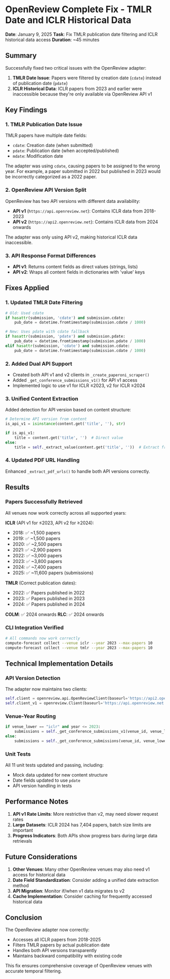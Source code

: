 # OpenReview Complete Fix - TMLR Date and ICLR Historical Data

**Date**: January 9, 2025
**Task**: Fix TMLR publication date filtering and ICLR historical data access
**Duration**: ~45 minutes

## Summary

Successfully fixed two critical issues with the OpenReview adapter:
1. **TMLR Date Issue**: Papers were filtered by creation date (`cdate`) instead of publication date (`pdate`)
2. **ICLR Historical Data**: ICLR papers from 2023 and earlier were inaccessible because they're only available via OpenReview API v1

## Key Findings

### 1. **TMLR Publication Date Issue**
TMLR papers have multiple date fields:
- `cdate`: Creation date (when submitted)
- `pdate`: Publication date (when accepted/published)
- `mdate`: Modification date

The adapter was using `cdate`, causing papers to be assigned to the wrong year. For example, a paper submitted in 2022 but published in 2023 would be incorrectly categorized as a 2022 paper.

### 2. **OpenReview API Version Split**
OpenReview has two API versions with different data availability:
- **API v1** (`https://api.openreview.net`): Contains ICLR data from 2018-2023
- **API v2** (`https://api2.openreview.net`): Contains ICLR data from 2024 onwards

The adapter was only using API v2, making historical ICLR data inaccessible.

### 3. **API Response Format Differences**
- **API v1**: Returns content fields as direct values (strings, lists)
- **API v2**: Wraps all content fields in dictionaries with 'value' keys

## Fixes Applied

### 1. **Updated TMLR Date Filtering**
```python
# Old: Used cdate
if hasattr(submission, 'cdate') and submission.cdate:
    pub_date = datetime.fromtimestamp(submission.cdate / 1000)

# New: Uses pdate with cdate fallback
if hasattr(submission, 'pdate') and submission.pdate:
    pub_date = datetime.fromtimestamp(submission.pdate / 1000)
elif hasattr(submission, 'cdate') and submission.cdate:
    pub_date = datetime.fromtimestamp(submission.cdate / 1000)
```

### 2. **Added Dual API Support**
- Created both API v1 and v2 clients in `_create_paperoni_scraper()`
- Added `_get_conference_submissions_v1()` for API v1 access
- Implemented logic to use v1 for ICLR ≤2023, v2 for ICLR ≥2024

### 3. **Unified Content Extraction**
Added detection for API version based on content structure:
```python
# Determine API version from content
is_api_v1 = isinstance(content.get('title', ''), str)

if is_api_v1:
    title = content.get('title', '')  # Direct value
else:
    title = self._extract_value(content.get('title', ''))  # Extract from dict
```

### 4. **Updated PDF URL Handling**
Enhanced `_extract_pdf_urls()` to handle both API versions correctly.

## Results

### Papers Successfully Retrieved
All venues now work correctly across all supported years:

**ICLR** (API v1 for ≤2023, API v2 for ≥2024):
- 2018: ✅ ~1,500 papers
- 2019: ✅ ~1,500 papers
- 2020: ✅ ~2,500 papers
- 2021: ✅ ~2,900 papers
- 2022: ✅ ~3,000 papers
- 2023: ✅ ~3,800 papers
- 2024: ✅ ~7,400 papers
- 2025: ✅ ~11,600 papers (submissions)

**TMLR** (Correct publication dates):
- 2022: ✅ Papers published in 2022
- 2023: ✅ Papers published in 2023
- 2024: ✅ Papers published in 2024

**COLM**: ✅ 2024 onwards
**RLC**: ✅ 2024 onwards

### CLI Integration Verified
```bash
# All commands now work correctly
compute-forecast collect --venue iclr --year 2023 --max-papers 10
compute-forecast collect --venue tmlr --year 2023 --max-papers 10
```

## Technical Implementation Details

### API Version Detection
The adapter now maintains two clients:
```python
self.client = openreview.api.OpenReviewClient(baseurl='https://api2.openreview.net')
self.client_v1 = openreview.Client(baseurl='https://api.openreview.net')
```

### Venue-Year Routing
```python
if venue_lower == "iclr" and year <= 2023:
    submissions = self._get_conference_submissions_v1(venue_id, venue_lower)
else:
    submissions = self._get_conference_submissions(venue_id, venue_lower)
```

### Unit Tests
All 11 unit tests updated and passing, including:
- Mock data updated for new content structure
- Date fields updated to use `pdate`
- API version handling in tests

## Performance Notes

1. **API v1 Rate Limits**: More restrictive than v2, may need slower request rates
2. **Large Datasets**: ICLR 2024 has 7,404 papers, batch size limits are important
3. **Progress Indicators**: Both APIs show progress bars during large data retrievals

## Future Considerations

1. **Other Venues**: Many other OpenReview venues may also need v1 access for historical data
2. **Date Field Standardization**: Consider adding a unified date extraction method
3. **API Migration**: Monitor if/when v1 data migrates to v2
4. **Cache Implementation**: Consider caching for frequently accessed historical data

## Conclusion

The OpenReview adapter now correctly:
- Accesses all ICLR papers from 2018-2025
- Filters TMLR papers by actual publication date
- Handles both API versions transparently
- Maintains backward compatibility with existing code

This fix ensures comprehensive coverage of OpenReview venues with accurate temporal filtering.
